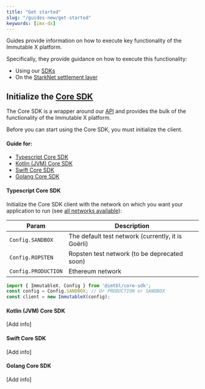 ```yaml
---
title: "Get started"
slug: "/guides-new/get-started"
keywords: [imx-dx]
---
```


Guides provide information on how to execute key functionality of the Immutable X platform.

Specifically, they provide guidance on how to execute this functionality:
* Using our [SDKs](/docs/sdks)
* On the [StarkNet settlement layer](#)

## Initialize the [Core SDK](/sdk-docs/core-sdk-ts/overview)

The Core SDK is a wrapper around our [API](/reference) and provides the bulk of the functionality of the Immutable X platform.

Before you can start using the Core SDK, you must initialize the client.

#### Guide for:
* [Typescript Core SDK](#typescript-core-sdk)
* [Kotlin (JVM) Core SDK](#kotlin-jvm-core-sdk)
* [Swift Core SDK](#swift-core-sdk)
* [Golang Core SDK](#golang-core-sdk)

#### Typescript Core SDK

Initialize the Core SDK client with the network on which you want your application to run (see [all networks available](./src/config/config.ts)):

| Param | Description |
| -- | -- |
| `Config.SANDBOX` | The default test network (currently, it is Goërli)  |
| `Config.ROPSTEN` | Ropsten test network (to be deprecated soon) |
| `Config.PRODUCTION` | Ethereum network  |

```ts
import { ImmutableX, Config } from '@imtbl/core-sdk';
const config = Config.SANDBOX; // Or PRODUCTION or SANDBOX
const client = new ImmutableX(config);
```

#### Kotlin (JVM) Core SDK
[Add info]

#### Swift Core SDK
[Add info]

#### Golang Core SDK
[Add info]
